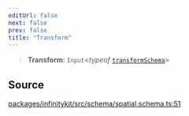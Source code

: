 ```yaml
---
editUrl: false
next: false
prev: false
title: "Transform"
---
```


> **Transform**: `Input`\<*typeof* [`transformSchema`](../variables/transformSchema.md)\>

## Source

[packages/infinitykit/src/schema/spatial.schema.ts:51](https://github.com/nodenogg-in/alpha-p2p/blob/e7369be/packages/infinitykit/src/schema/spatial.schema.ts#L51)

